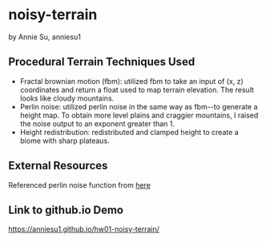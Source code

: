 # noisy-terrain
by Annie Su, anniesu1

## Procedural Terrain Techniques Used
- Fractal brownian motion (fbm): utilized fbm to take an input of (x, z) coordinates and return a float used to map terrain elevation. The result looks like cloudy mountains. 
- Perlin noise: utilized perlin noise in the same way as fbm--to generate a height map. To obtain more level plains and craggier mountains, I raised the noise output to an exponent greater than 1.
- Height redistribution: redistributed and clamped height to create a biome with sharp plateaus. 

## External Resources
Referenced perlin noise function from 
[here](https://gist.github.com/patriciogonzalezvivo/670c22f3966e662d2f83)

## Link to github.io Demo
https://anniesu1.github.io/hw01-noisy-terrain/
